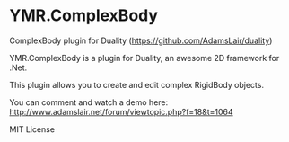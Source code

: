 # YMR.ComplexBody
ComplexBody plugin for Duality (https://github.com/AdamsLair/duality)

YMR.ComplexBody is a plugin for Duality, an awesome 2D framework for .Net.

This plugin allows you to create and edit complex RigidBody objects.

You can comment and watch a demo here: http://www.adamslair.net/forum/viewtopic.php?f=18&t=1064

MIT License
